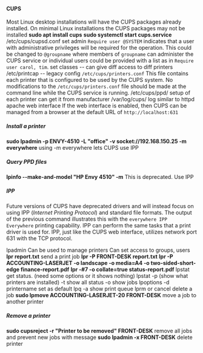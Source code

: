 #### CUPS
Most Linux desktop installations will have the CUPS packages already installed. On minimal Linux installations the CUPS packages may not be installed
**sudo apt install cups**
**sudo systemctl start cups.service**
/etc/cups/cupsd.conf
	set admin
	`Require user @SYSTEM`
	indicates that a user with administrative privileges will be required for the operation. This could be changed to `@groupname` where members of `groupname` can administer the CUPS service or individual users could be provided with a list as in `Require user carol, tim`.
	set classes -- can give diff access to diff printers
/etc/printcap  -- legacy config
`/etc/cups/printers.conf`
	This file contains each printer that is configured to be used by the CUPS system.
	No modifications to the `/etc/cups/printers.conf` file should be made at the command line while the CUPS service is running.
/etc/cups/ppd/
	setup of each printer
	can get it from manufacturer
/var/log/cups/
	log similar to httpd apache
web interface
	If the web interface is enabled, then CUPS can be managed from a browser at the default URL of `http://localhost:631`
##### Install a printer
**sudo lpadmin -p ENVY-4510 -L "office" -v socket://192.168.150.25 -m everywhere**
using -m everywhere lets CUPS use IPP
##### Query PPD files
**lpinfo --make-and-model "HP Envy 4510" -m**
This is deprecated. Use IPP

##### IPP
Future versions of CUPS have deprecated drivers and will instead focus on using IPP (_Internet Printing Protocol_) and standard file formats. The output of the previous command illustrates this with the `everywhere IPP Everywhere` printing capability. IPP can perform the same tasks that a print driver is used for. IPP, just like the CUPS web interface, utilizes network port 631 with the TCP protocol.

lpadmin
	Can be used to manage printers
	Can set access to groups, users
 **lpr report.txt**
	 send a print job
	**lpr -P FRONT-DESK report.txt**
	**lpr -P ACCOUNTING-LASERJET -o landscape -o media=A4 -o two-sided-short-edge finance-report.pdf**
	**lpr -#7 -o collate=true status-report.pdf**
lpstat
	get status. (need some options or it shows nothing)
	lpstat -p (show what printers are installed)
		-t show all status
		-o show jobs
lpoptions -d printername
	set as default
lpq -a 
	show print queue
lprm or cancel
	delete a job
**sudo lpmove ACCOUNTING-LASERJET-20 FRONT-DESK**
	move a job to another printer
##### Remove a printer
**sudo cupsreject -r "Printer to be removed" FRONT-DESK**
	remove all jobs and prevent new jobs with message
**sudo lpadmin -x FRONT-DESK**
	delete printer



